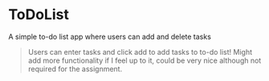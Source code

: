 # ToDoList
A simple to-do list app where users can add and delete tasks
>Users can enter tasks and click add to add tasks to to-do list!
>Might add more functionality if I feel up to it, could be very nice although not required for the assignment.
>
>
>
